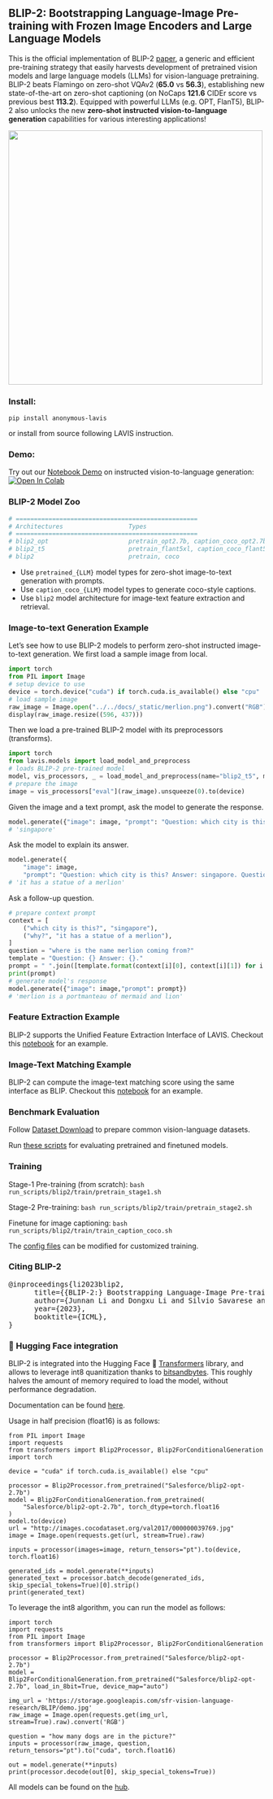 ## BLIP-2: Bootstrapping Language-Image Pre-training with Frozen Image Encoders and Large Language Models
This is the official implementation of BLIP-2 [paper](https://arxiv.org/abs/2301.12597), a generic and efficient pre-training strategy that easily harvests development of pretrained vision models and large language models (LLMs) for vision-language pretraining. BLIP-2 beats Flamingo on zero-shot VQAv2 (**65.0** vs **56.3**), establishing new state-of-the-art on zero-shot captioning (on NoCaps **121.6** CIDEr score vs previous best **113.2**). Equipped with powerful LLMs (e.g. OPT, FlanT5), BLIP-2 also unlocks the new **zero-shot instructed vision-to-language generation** capabilities for various interesting applications!

<img src="blip2_illustration.png" width="500">

### Install:
```
pip install anonymous-lavis
```
or install from source following LAVIS instruction.

### Demo:
Try out our [Notebook Demo](https://github.com/anonymous/LAVIS/blob/main/examples/blip2_instructed_generation.ipynb) on instructed vision-to-language generation: [![Open In Colab](https://colab.research.google.com/assets/colab-badge.svg)](https://colab.research.google.com/github/anonymous/LAVIS/blob/main/examples/blip2_instructed_generation.ipynb)


### BLIP-2 Model Zoo 
```python
# ==================================================
# Architectures                  Types
# ==================================================
# blip2_opt                      pretrain_opt2.7b, caption_coco_opt2.7b, pretrain_opt6.7b, caption_coco_opt6.7b
# blip2_t5                       pretrain_flant5xl, caption_coco_flant5xl, pretrain_flant5xxl
# blip2                          pretrain, coco
```
- Use ```pretrained_{LLM}``` model types for zero-shot image-to-text generation with prompts.
- Use ```caption_coco_{LLM}``` model types to generate coco-style captions.
- Use ```blip2``` model architecture for image-text feature extraction and retrieval.

### Image-to-text Generation Example
Let’s see how to use BLIP-2 models to perform zero-shot instructed image-to-text generation. We first load a sample image from local.
```python
import torch
from PIL import Image
# setup device to use
device = torch.device("cuda") if torch.cuda.is_available() else "cpu"
# load sample image
raw_image = Image.open("../../docs/_static/merlion.png").convert("RGB")
display(raw_image.resize((596, 437)))
```

Then we load a pre-trained BLIP-2 model with its preprocessors (transforms).
```python
import torch
from lavis.models import load_model_and_preprocess
# loads BLIP-2 pre-trained model
model, vis_processors, _ = load_model_and_preprocess(name="blip2_t5", model_type="pretrain_flant5xxl", is_eval=True, device=device)
# prepare the image
image = vis_processors["eval"](raw_image).unsqueeze(0).to(device)
```

Given the image and a text prompt, ask the model to generate the response.
```python
model.generate({"image": image, "prompt": "Question: which city is this? Answer:"})
# 'singapore'
```

Ask the model to explain its answer.
```python
model.generate({
    "image": image,
    "prompt": "Question: which city is this? Answer: singapore. Question: why?"})
# 'it has a statue of a merlion'    
```




Ask a follow-up question.
```python
# prepare context prompt
context = [
    ("which city is this?", "singapore"),
    ("why?", "it has a statue of a merlion"),
]
question = "where is the name merlion coming from?"
template = "Question: {} Answer: {}."
prompt = " ".join([template.format(context[i][0], context[i][1]) for i in range(len(context))]) + " Question: " + question + " Answer:"
print(prompt)
# generate model's response
model.generate({"image": image,"prompt": prompt})
# 'merlion is a portmanteau of mermaid and lion'
```

### Feature Extraction Example
BLIP-2 supports the Unified Feature Extraction Interface of LAVIS. Checkout this [notebook](https://github.com/anonymous/LAVIS/blob/3446bac20c5646d35ae383ebe6d13cec4f8b00cb/examples/blip2_feature_extraction.ipynb) for an example.

### Image-Text Matching Example
BLIP-2 can compute the image-text matching score using the same interface as BLIP. Checkout this [notebook](https://github.com/anonymous/LAVIS/blob/3446bac20c5646d35ae383ebe6d13cec4f8b00cb/examples/blip2_image_text_matching.ipynb) for an example. 

### Benchmark Evaluation 
Follow [Dataset Download](https://opensource.anonymous.com/LAVIS//latest/getting_started.html#auto-downloading-and-loading-datasets) to prepare common vision-language datasets.

Run [these scripts](https://github.com/anonymous/LAVIS/tree/main/run_scripts/blip2/eval) for evaluating pretrained and finetuned models. 

### Training
Stage-1 Pre-training (from scratch): 
```bash run_scripts/blip2/train/pretrain_stage1.sh```

Stage-2 Pre-training: 
```bash run_scripts/blip2/train/pretrain_stage2.sh```

Finetune for image captioning: 
```bash run_scripts/blip2/train/train_caption_coco.sh```

The [config files](https://github.com/anonymous/LAVIS/tree/main/lavis/projects/blip2/train) can be modified for customized training.

### Citing BLIP-2
<pre>
@inproceedings{li2023blip2,
      title={{BLIP-2:} Bootstrapping Language-Image Pre-training with Frozen Image Encoders and Large Language Models}, 
      author={Junnan Li and Dongxu Li and Silvio Savarese and Steven Hoi},
      year={2023},
      booktitle={ICML},
}</pre>

###  🤗 Hugging Face integration

BLIP-2 is integrated into the Hugging Face 🤗 [Transformers](https://github.com/huggingface/transformers) library, and allows to leverage int8 quanitization thanks to [bitsandbytes](https://github.com/TimDettmers/bitsandbytes). This roughly halves the amount of memory required to load the model, without performance degradation.

Documentation can be found [here](https://huggingface.co/docs/transformers/main/model_doc/blip-2).

Usage in half precision (float16) is as follows:

```
from PIL import Image
import requests
from transformers import Blip2Processor, Blip2ForConditionalGeneration
import torch

device = "cuda" if torch.cuda.is_available() else "cpu"

processor = Blip2Processor.from_pretrained("Salesforce/blip2-opt-2.7b")
model = Blip2ForConditionalGeneration.from_pretrained(
    "Salesforce/blip2-opt-2.7b", torch_dtype=torch.float16
)
model.to(device)
url = "http://images.cocodataset.org/val2017/000000039769.jpg"
image = Image.open(requests.get(url, stream=True).raw)

inputs = processor(images=image, return_tensors="pt").to(device, torch.float16)

generated_ids = model.generate(**inputs)
generated_text = processor.batch_decode(generated_ids, skip_special_tokens=True)[0].strip()
print(generated_text)
```

To leverage the int8 algorithm, you can run the model as follows:

```
import torch
import requests
from PIL import Image
from transformers import Blip2Processor, Blip2ForConditionalGeneration

processor = Blip2Processor.from_pretrained("Salesforce/blip2-opt-2.7b")
model = Blip2ForConditionalGeneration.from_pretrained("Salesforce/blip2-opt-2.7b", load_in_8bit=True, device_map="auto")

img_url = 'https://storage.googleapis.com/sfr-vision-language-research/BLIP/demo.jpg' 
raw_image = Image.open(requests.get(img_url, stream=True).raw).convert('RGB')

question = "how many dogs are in the picture?"
inputs = processor(raw_image, question, return_tensors="pt").to("cuda", torch.float16)

out = model.generate(**inputs)
print(processor.decode(out[0], skip_special_tokens=True))
```

All models can be found on the [hub](https://huggingface.co/models?other=blip-2).
